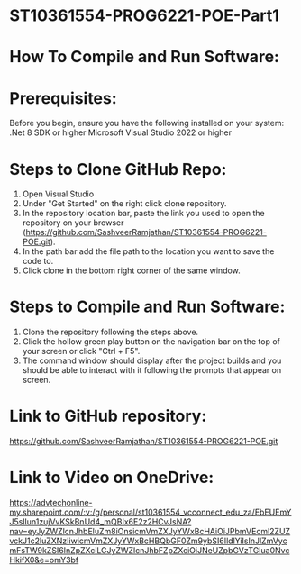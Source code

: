 # ST10361554-PROG6221-POE-Part1

# How To Compile and Run Software:

# Prerequisites:

Before you begin, ensure you have the following installed on your system:
.Net 8 SDK or higher
Microsoft Visual Studio 2022 or higher

# Steps to Clone GitHub Repo:

1. Open Visual Studio
2. Under "Get Started" on the right click clone repository.
3. In the repository location bar, paste the link you used to open the repository on your browser (https://github.com/SashveerRamjathan/ST10361554-PROG6221-POE.git).
4. In the path bar add the file path to the location you want to save the code to.
5. Click clone in the bottom right corner of the same window.

# Steps to Compile and Run Software:

1. Clone the repository following the steps above. 
2. Click the hollow green play button on the navigation bar on the top of your screen or click "Ctrl + F5". 
3. The command window should display after the project builds and you should be able to interact with it
   following the prompts that appear on screen.

# Link to GitHub repository:

https://github.com/SashveerRamjathan/ST10361554-PROG6221-POE.git

# Link to Video on OneDrive:

https://advtechonline-my.sharepoint.com/:v:/g/personal/st10361554_vcconnect_edu_za/EbEUEmYJ5slIun1zujVvKSkBnUd4_mQBIx6E2z2HCvJsNA?nav=eyJyZWZlcnJhbEluZm8iOnsicmVmZXJyYWxBcHAiOiJPbmVEcml2ZUZvckJ1c2luZXNzIiwicmVmZXJyYWxBcHBQbGF0Zm9ybSI6IldlYiIsInJlZmVycmFsTW9kZSI6InZpZXciLCJyZWZlcnJhbFZpZXciOiJNeUZpbGVzTGlua0NvcHkifX0&e=omY3bf